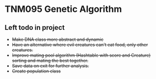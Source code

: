 # TNM095 Genetic Algorithm

## Left todo in project
- ~~Make DNA class more abstract and dynamic~~
- ~~Have an alternative where evil creatures can't eat food, only other creatures.~~
- ~~Improve mating pool algorithm (Hashtable with score and Creature) sorting and mating the best together.~~
- ~~Save data on exit for further analysis.~~
- ~~Create population class~~


